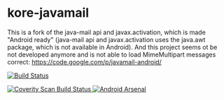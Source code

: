 # kore-javamail
This is a fork of the java-mail api and javax.activation, which is made "Android ready" (java-mail api and javax.activation uses the java.awt package, which is not available in Android). And this project seems ot be not developed anymore and is not able to load MimeMultipart messages correct: https://code.google.com/p/javamail-android/


[![Build Status](https://secure.travis-ci.org/konradrenner/kore-javamail.png?branch=master)](http://travis-ci.org/konradrenner/kore-javamail)

<a href="https://scan.coverity.com/projects/4758">
  <img alt="Coverity Scan Build Status"
       src="https://scan.coverity.com/projects/4758/badge.svg"/>
</a>

<a href="http://android-arsenal.com/details/1/1697">
  <img alt="Android Arsenal"
       src="https://img.shields.io/badge/Android%20Arsenal-kore--javamail-brightgreen.svg?style=flat)%5D(http://android-arsenal.com/details/1/1697"/>
</a>
